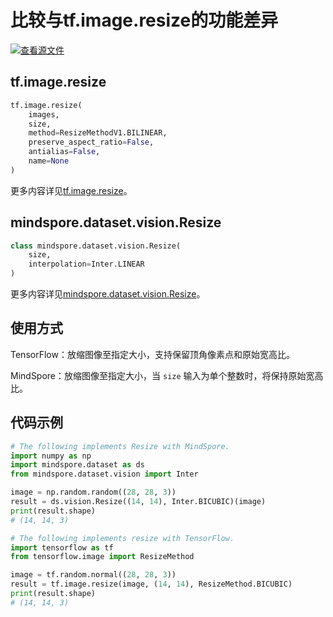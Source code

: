# 比较与tf.image.resize的功能差异

[![查看源文件](https://mindspore-website.obs.cn-north-4.myhuaweicloud.com/website-images/r1.11/resource/_static/logo_source.png)](https://gitee.com/mindspore/docs/blob/r1.11/docs/mindspore/source_zh_cn/note/api_mapping/tensorflow_diff/resize.md)

## tf.image.resize

```python
tf.image.resize(
    images,
    size,
    method=ResizeMethodV1.BILINEAR,
    preserve_aspect_ratio=False,
    antialias=False,
    name=None
)
```

更多内容详见[tf.image.resize](https://www.tensorflow.org/versions/r2.6/api_docs/python/tf/image/resize)。

## mindspore.dataset.vision.Resize

```python
class mindspore.dataset.vision.Resize(
    size,
    interpolation=Inter.LINEAR
)
```

更多内容详见[mindspore.dataset.vision.Resize](https://mindspore.cn/docs/zh-CN/r1.11/api_python/dataset_vision/mindspore.dataset.vision.Resize.html#mindspore.dataset.vision.Resize)。

## 使用方式

TensorFlow：放缩图像至指定大小，支持保留顶角像素点和原始宽高比。

MindSpore：放缩图像至指定大小，当 `size` 输入为单个整数时，将保持原始宽高比。

## 代码示例

```python
# The following implements Resize with MindSpore.
import numpy as np
import mindspore.dataset as ds
from mindspore.dataset.vision import Inter

image = np.random.random((28, 28, 3))
result = ds.vision.Resize((14, 14), Inter.BICUBIC)(image)
print(result.shape)
# (14, 14, 3)

# The following implements resize with TensorFlow.
import tensorflow as tf
from tensorflow.image import ResizeMethod

image = tf.random.normal((28, 28, 3))
result = tf.image.resize(image, (14, 14), ResizeMethod.BICUBIC)
print(result.shape)
# (14, 14, 3)
```
